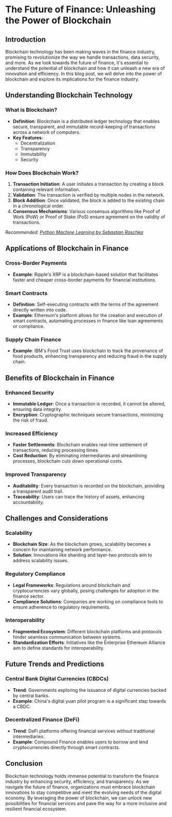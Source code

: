 # The Future of Finance: Unleashing the Power of Blockchain

## Introduction

Blockchain technology has been making waves in the finance industry, promising to revolutionize the way we handle transactions, data security, and more. As we look towards the future of finance, it's essential to understand the potential of blockchain and how it can unleash a new era of innovation and efficiency. In this blog post, we will delve into the power of blockchain and explore its implications for the finance industry.

## Understanding Blockchain Technology

### What is Blockchain?

- **Definition**: Blockchain is a distributed ledger technology that enables secure, transparent, and immutable record-keeping of transactions across a network of computers.
- **Key Features**:
  - Decentralization
  - Transparency
  - Immutability
  - Security

### How Does Blockchain Work?

1. **Transaction Initiation**: A user initiates a transaction by creating a block containing relevant information.
2. **Validation**: The transaction is verified by multiple nodes in the network.
3. **Block Addition**: Once validated, the block is added to the existing chain in a chronological order.
4. **Consensus Mechanisms**: Various consensus algorithms like Proof of Work (PoW) or Proof of Stake (PoS) ensure agreement on the validity of transactions.

*Recommended: <a href="https://amazon.com/dp/B08N5WRWNW?tag=aiblogcontent-20" target="_blank" rel="nofollow sponsored">Python Machine Learning by Sebastian Raschka</a>*


## Applications of Blockchain in Finance

### Cross-Border Payments

- **Example**: Ripple's XRP is a blockchain-based solution that facilitates faster and cheaper cross-border payments for financial institutions.

### Smart Contracts

- **Definition**: Self-executing contracts with the terms of the agreement directly written into code.
- **Example**: Ethereum's platform allows for the creation and execution of smart contracts, automating processes in finance like loan agreements or compliance.

### Supply Chain Finance

- **Example**: IBM's Food Trust uses blockchain to track the provenance of food products, enhancing transparency and reducing fraud in the supply chain.

## Benefits of Blockchain in Finance

### Enhanced Security

- **Immutable Ledger**: Once a transaction is recorded, it cannot be altered, ensuring data integrity.
- **Encryption**: Cryptographic techniques secure transactions, minimizing the risk of fraud.

### Increased Efficiency

- **Faster Settlements**: Blockchain enables real-time settlement of transactions, reducing processing times.
- **Cost Reduction**: By eliminating intermediaries and streamlining processes, blockchain cuts down operational costs.

### Improved Transparency

- **Auditability**: Every transaction is recorded on the blockchain, providing a transparent audit trail.
- **Traceability**: Users can trace the history of assets, enhancing accountability.

## Challenges and Considerations

### Scalability

- **Blockchain Size**: As the blockchain grows, scalability becomes a concern for maintaining network performance.
- **Solution**: Innovations like sharding and layer-two protocols aim to address scalability issues.

### Regulatory Compliance

- **Legal Frameworks**: Regulations around blockchain and cryptocurrencies vary globally, posing challenges for adoption in the finance sector.
- **Compliance Solutions**: Companies are working on compliance tools to ensure adherence to regulatory requirements.

### Interoperability

- **Fragmented Ecosystem**: Different blockchain platforms and protocols hinder seamless communication between systems.
- **Standardization Efforts**: Initiatives like the Enterprise Ethereum Alliance aim to define standards for interoperability.

## Future Trends and Predictions

### Central Bank Digital Currencies (CBDCs)

- **Trend**: Governments exploring the issuance of digital currencies backed by central banks.
- **Example**: China's digital yuan pilot program is a significant step towards a CBDC.

### Decentralized Finance (DeFi)

- **Trend**: DeFi platforms offering financial services without traditional intermediaries.
- **Example**: Compound Finance enables users to borrow and lend cryptocurrencies directly through smart contracts.

## Conclusion

Blockchain technology holds immense potential to transform the finance industry by enhancing security, efficiency, and transparency. As we navigate the future of finance, organizations must embrace blockchain innovations to stay competitive and meet the evolving needs of the digital economy. By leveraging the power of blockchain, we can unlock new possibilities for financial services and pave the way for a more inclusive and resilient financial ecosystem.